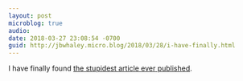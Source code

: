 ```yaml
---
layout: post
microblog: true
audio: 
date: 2018-03-27 23:08:54 -0700
guid: http://jbwhaley.micro.blog/2018/03/28/i-have-finally.html
---
```

I have finally found [the stupidest article ever published](https://www.inverse.com/article/42904-elon-musk-strange-tweets).
